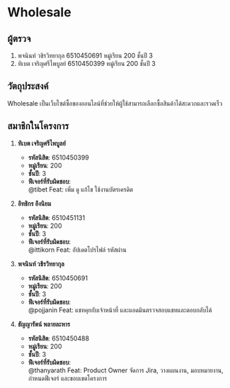 # Wholesale  

## ผู้ตรวจ 
1. พจนินท์ วชิรวิทยากุล 6510450691 หมู่เรียน 200 ชั้นปี 3
2. ทิเบต เจริญศรีไพบูลย์ 6510450399 หมู่เรียน 200 ชั้นปี 3

## วัตถุประสงค์  
Wholesale เป็นเว็บไซต์ซื้อของออนไลน์ที่ช่วยให้ผู้ใช้สามารถเลือกซื้อสินค้าได้สะดวกและรวดเร็ว  

## สมาชิกในโครงการ  

1. **ทิเบต เจริญศรีไพบูลย์**  
   - **รหัสนิสิต**: 6510450399  
   - **หมู่เรียน**: 200  
   - **ชั้นปี**: 3  
   - **ฟีเจอร์ที่รับผิดชอบ**:  
     @tibet Feat: เพิ่ม ดู แก้ไข ใช้งานบัตรเครดิต  

2. **อิทธิกร อึงนิยม**  
   - **รหัสนิสิต**: 6510451131  
   - **หมู่เรียน**: 200  
   - **ชั้นปี**: 3  
   - **ฟีเจอร์ที่รับผิดชอบ**:  
     @ittikorn Feat: อัปเดตโปรไฟล์ รหัสผ่าน  

3. **พจนินท์ วชิรวิทยากุล**  
   - **รหัสนิสิต**: 6510450691  
   - **หมู่เรียน**: 200  
   - **ชั้นปี**: 3  
   - **ฟีเจอร์ที่รับผิดชอบ**:  
     @pojjanin Feat: แชทคุยกับเจ้าหน้าที่ และแอดมินตรวจสอบแชทและตอบกลับได้  

4. **ธัญญารัตน์ พลายละหาร**  
   - **รหัสนิสิต**: 6510450488  
   - **หมู่เรียน**: 200  
   - **ชั้นปี**: 3  
   - **ฟีเจอร์ที่รับผิดชอบ**:  
     @thanyarath Feat: Product Owner จัดการ Jira, วางแผนงาน, มอบหมายงาน, กำหนดฟีเจอร์ และขอบเขตโครงการ  
